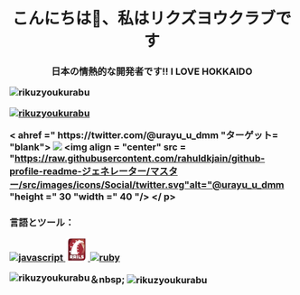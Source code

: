 <h1 align = "center">こんにちは👋、私はリクズヨウクラブです</ h1>
<h3 align = "center">日本の情熱的な開発者です!! I LOVE HOKKAIDO </ h3>

<p align = "left"> <img src = "https://komarev.com/ghpvc/?username=rikuzyoukurabu&label=Profile%20views&color=0e75b6&style=flat" alt = "rikuzyoukurabu" /> </ p>

<p align = "left"> <a href="https://github.com/ryo-ma/github-profile-trophy"> <img src = "https：// github-profile-trophy .vercel.app /？username = rikuzyoukurabu "alt =" rikuzyoukurabu "/> </a> </ p>

<p align =" left "> < ahref =" https://twitter.com/@urayu_u_dmm "ターゲット= "blank"> <img src = "https：//img.shields。



<a href="https://twitter.com/@urayu_u_dmm" target="blank"> <img align = "center" src = "https://raw.githubusercontent.com/rahuldkjain/github-profile-readme-ジェネレーター/マスター/src/images/icons/Social/twitter.svg"alt="@urayu_u_dmm "height =" 30 "width =" 40 "/> </a>
</ p>

<h3 align =" left ">言語とツール：</ h3>
<p align = "left"> <a href="https://developer.mozilla.org/en-US/docs/Web/JavaScript" target="_blank"> <img src = "https：// raw。 githubusercontent.com/devicons/devicon/master/icons/javascript/javascript-original.svg "alt =" javascript "width =" 40 "height =" 40 "/> </a> <a href =" https：// rubyonrails.org "target =" _ blank "> <img src =" https://raw.githubusercontent.com/devicons/devicon/master/icons/rails/rails-original-wordmark.svg "alt =" rails "width = "40" height = "40" /> </a> <a href="https://www.ruby-lang.org/en/" target="_blank"> <img src = "https：// raw .githubusercontent。com / devicons / devicon / master / icons / ruby​​ / ruby​​-original.svg "alt =" ruby​​ "width =" 40 "height =" 40 "/> </a> </ p>

<p> <img align = "left" src = "https://github-readme-stats.vercel.app/api/top-langs?username=rikuzyoukurabu&show_icons=true&locale=en&layout=compact" alt = "rikuzyoukurabu" /> </ p>

<p>＆nbsp; <img align = "center" src = "https://github-readme-stats.vercel.app/api?username=rikuzyoukurabu&show_icons=true&locale=en" alt = "rikuzyoukurabu" /> </ p>
